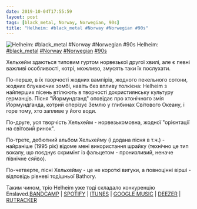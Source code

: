 ```yaml
---
date: 2019-10-04T17:55:59
layout: post
tags: [black_metal, Norway, Norwegian, 90s]
title: "Helheim: #black_metal #Norway #Norwegian #90s"
---
```

![Helheim: #black_metal #Norway #Norwegian #90s](https://res.cloudinary.com/vast-space-unexplored/image/upload/photos/photo_752_04-10-2019_17-55-59.jpg)
Helheim: [#black_metal](/tags/#black_metal) [#Norway](/tags/#Norway) [#Norwegian](/tags/#Norwegian) [#90s](/tags/#90s)

Хельхейм здаються типовим гуртом норвезької другої хвилі, але є певні важливі особливості, котрі, можливо, змусять таки їх послухати.

По-перше, в їх творчості жодних вампірів, жодного пекельного сотони, жодних блукаючих зомбі, навіть без впливу толкієна: Helheim з найперших пісень втілюють в творчості дохристиянську культуру германців. Пісня &quot;Йормундганд&quot; оповідає про хтонічного змія Йормундганда, котрий оперізує Землю у глибинах Світового Океану, і горе тому, хто запливе у його води.

По-друге, уся творчість Хельхейм - норвезькомовна, жодної &quot;орієнтації на світовий ринок&quot;.

По-третє, дебютний альбом Хельхейму (і додана пісня в т.ч.) - найраніше (1995 рік) відоме мені використання шрайку (технічно це тип вокалу, що поєднує скримінг із фальцетом - пронизливий, неначе північне сяйво).

По-четверте, пісні Хельхейму - це не короткі вигуки, а повноцінні вірші - відповідь рівневі тодішньої Bathory.

Таким чином, тріо Helheim уже тоді складало конкуренцію Enslaved.[BANDCAMP](https://helheim.bandcamp.com/album/jormundgand) \| [SPOTIFY](https://open.spotify.com/album/7FORhgqt3hTfirVJDcWDv5) \| [ITUNES](https://music.apple.com/us/album/jormundgand/1070443594) \| [GOOGLE MUSIC](https://play.google.com/music/m/Bmp3df3eglbcf2nyyfn5sl6jwee?t=Jormundgand_-_Helheim) \| [DEEZER](https://www.deezer.com/album/78032712?utm_source=deezer&amp;utm_content=album-78032712&amp;utm_term=1601611822_1570200895&amp;utm_medium=web) \| [RUTRACKER](https://rutracker.org/forum/viewtopic.php?t=3117910)
